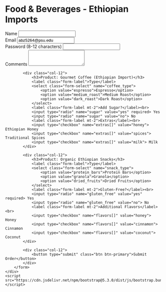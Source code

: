 <!DOCTYPE html>
<html lang="en">
<head>
    <meta charset="UTF-8">
    <meta name="viewport" content="width=device-width, initial-scale=1">
    <title>Food & Beverages - Ethiopian Imports</title>
    <link href="https://cdn.jsdelivr.net/npm/bootstrap@5.3.0/dist/css/bootstrap.min.css" rel="stylesheet">
</head>
<body>
    <div class="container">
        <h1 class="text-center my-4">Food & Beverages - Ethiopian Imports</h1>
        <form action="#" method="POST" class="row g-3">
            <div class="col-md-6">
                <label for="name" class="form-label">Name</label>
                <input type="text" class="form-control" id="name" name="name" required>
            </div>
            <div class="col-md-6">
                <label for="email" class="form-label">Email</label>
                <input type="email" class="form-control" id="email" name="email" value="abz5264@psu.edu" required>
            </div>
            <div class="col-md-6">
                <label for="password" class="form-label">Password (8-12 characters)</label>
                <input type="password" class="form-control" id="password" name="password" minlength="8" maxlength="12" required>
            </div>
            <div class="col-md-6">
                <label for="comments" class="form-label">Comments</label>
                <textarea class="form-control" id="comments" name="comments" rows="3"></textarea>
            </div>
            
            <div class="col-12">
                <h3>Product: Gourmet Coffee (Ethiopian Import)</h3>
                <label class="form-label">Type</label>
                <select class="form-select" name="coffee_type">
                    <option value="espresso">Espresso</option>
                    <option value="medium_roast">Medium Roast</option>
                    <option value="dark_roast">Dark Roast</option>
                </select>
                <label class="form-label mt-2">Add Sugar?</label><br>
                <input type="radio" name="sugar" value="yes" required> Yes
                <input type="radio" name="sugar" value="no"> No
                <label class="form-label mt-2">Extras</label><br>
                <input type="checkbox" name="extras[]" value="honey"> Ethiopian Honey
                <input type="checkbox" name="extras[]" value="spices"> Traditional Spices
                <input type="checkbox" name="extras[]" value="milk"> Milk
            </div>
            
            <div class="col-12">
                <h3>Product: Organic Ethiopian Snacks</h3>
                <label class="form-label">Type</label>
                <select class="form-select" name="snack_type">
                    <option value="protein_bars">Protein Bars</option>
                    <option value="granola">Granola</option>
                    <option value="dried_fruits">Dried Fruits</option>
                </select>
                <label class="form-label mt-2">Gluten-Free?</label><br>
                <input type="radio" name="gluten_free" value="yes" required> Yes
                <input type="radio" name="gluten_free" value="no"> No
                <label class="form-label mt-2">Additional Flavors</label><br>
                <input type="checkbox" name="flavors[]" value="honey"> Honey
                <input type="checkbox" name="flavors[]" value="cinnamon"> Cinnamon
                <input type="checkbox" name="flavors[]" value="coconut"> Coconut
            </div>
            
            <div class="col-12">
                <button type="submit" class="btn btn-primary">Submit Order</button>
            </div>
        </form>
    </div>
    <script src="https://cdn.jsdelivr.net/npm/bootstrap@5.3.0/dist/js/bootstrap.bundle.min.js"></script>
</body>
</html>
